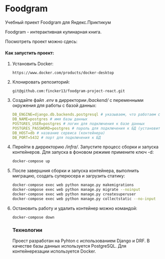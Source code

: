 # Foodgram

Учебный приект Foodgram для Яндекс.Приктикум

Foodgram - интерактивная кулинарная книга.

Посмотреть проект можно сдесь:

[Foodgrame]: http://62.84.122.62



#### Как запустить проект:

1. Установить Docker:

   ```http
   https://www.docker.com/products/docker-desktop
   ```

2. Клонировать репозиторий:

   ```http
   git@github.com:fincker13/foodgram-project-react.git
   ```

3. Создайте файл *.env* в дирректории */backend/* с переменными окружения для работы с базой данных:

   ```yaml
   DB_ENGINE=django.db.backends.postgresql # указываем, что работаем с postgresql
   DB_NAME=postgres # имя базы данных
   POSTGRES_USER=postgres # логин для подключения к базе данных
   POSTGRES_PASSWORD=postgres # пароль для подключения к БД (установите свой)
   DB_HOST=db # название сервиса (контейнера)
   DB_PORT=5432 # порт для подключения к БД
   ```

4. Перейти в дирректорию */infra/*. Запустите процесс сборки и запуска контейнеров. Для запуска в фоновом режиме примените ключ -d:

   ```bash
   docker-compose up
   ```

5. После завершния сборки и запуска контейнера, выполнить миграцию, создать суперюсера и загрузить статику:

   ```bash
   docker-compose exec web python manage.py makemigrations
   docker-compose exec web python manage.py migrate --noinput
   docker-compose exec web python manage.py createsuperuser
   docker-compose exec web python manage.py collectstatic --no-input
   ```

6. Остановить работу и удалить контейнер можно командой:

   ```bash
   docker-compose down
   ```

   

   ### Технологии

   Проест разработан на Pyhton с использованием Django и DRF. В качестве базы данных используется PostgreSQL. Для контейнерезации используется Docker.

   


